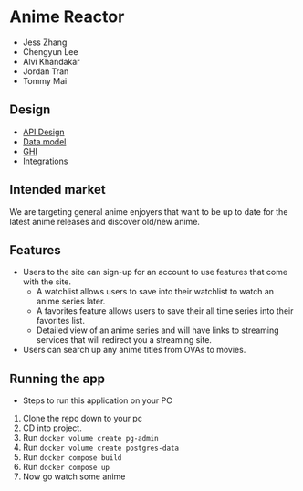 # Anime Reactor

- Jess Zhang
- Chengyun Lee
- Alvi Khandakar
- Jordan Tran
- Tommy Mai

## Design
- [API Design](docs/api-design.md)
- [Data model](docs/data-model.md)
- [GHI](docs/ghi.md)
- [Integrations](docs/integrations.md)

## Intended market

We are targeting general anime enjoyers that want to be up to date for the latest anime releases and discover old/new anime.

## Features

- Users to the site can sign-up for an account to use features that come with the site.
    - A watchlist allows users to save into their watchlist to watch an anime series later.
    - A favorites feature allows users to save their all time series into their favorites list.
    - Detailed view of an anime series and will have links to streaming services that will redirect you a streaming site.
- Users can search up any anime titles from OVAs to movies.

## Running the app

- Steps to run this application on your PC
1. Clone the repo down to your pc
2. CD into project.
3. Run `docker volume create pg-admin`
4. Run `docker volume create postgres-data`
5. Run `docker compose build`
6. Run `docker compose up`
7. Now go watch some anime

